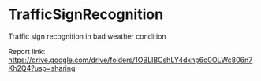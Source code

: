 # TrafficSignRecognition
Traffic sign recognition in bad weather condition


Report link: https://drive.google.com/drive/folders/1OBLIBCshLY4dxnp6o0OLWc806n7Kh2Q4?usp=sharing

